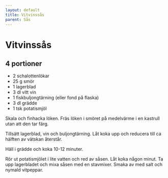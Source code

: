 ```yaml
---
layout: default
title: Vitvinssås
parent: Sås
---
```

# Vitvinssås

## 4 portioner

- 2 schalottenlökar
- 25 g smör
- 1 lagerblad
- 3 dl vitt vin
- 1 fiskbuljongtärning (eller fond på flaska)
- 3 dl grädde
- 1 tsk potatismjöl

Skala och finhacka löken. Fräs löken i smöret på medelvärme i en kastrull utan att den tar
färg.

Tillsätt lagerblad, vin och buljongtärning. Låt koka upp och reducera till ca hälften av
vätskan återstår.

Häll i grädde och koka 10-12 minuter.  

Rör ut potatismjölet i lite vatten och red av såsen. Låt koka någon minut. Ta upp
lagerbladet och mixa såsen med en stavmixer. Smaka av med salt och nymald vitpeppar.
